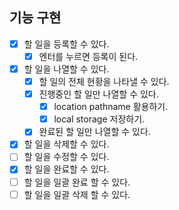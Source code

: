 ## 기능 구현

- [x] 할 일을 등록할 수 있다.
  - [x] 엔터를 누르면 등록이 된다.
- [x] 할 일을 나열할 수 있다.
  - [x] 할 일의 전체 현황을 나타낼 수 있다.
  - [x] 진행중인 할 일만 나열할 수 있다.
    - [x] location pathname 활용하기.
    - [x] local storage 저장하기.
  - [x] 완료된 할 일만 나열할 수 있다.
- [x] 할 일을 삭제할 수 있다.
- [ ] 할 일을 수정할 수 있다.
- [x] 할 일을 완료할 수 있다.
- [ ] 할 일을 일괄 완료 할 수 있다.
- [ ] 할 일을 일괄 삭제 할 수 있다.
